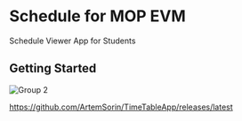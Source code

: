 # Schedule for MOP EVM 

Schedule Viewer App for Students

## Getting Started

![Group 2](https://user-images.githubusercontent.com/95878097/216997472-d7cf4e2b-c910-41f8-b03b-d5de14bf5534.png)

https://github.com/ArtemSorin/TimeTableApp/releases/latest
